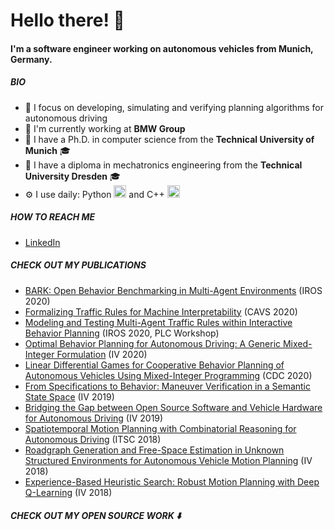 #  Hello there! 👋

#### I'm a software engineer working on autonomous vehicles from Munich, Germany.

##### BIO

- 🚗 I focus on developing, simulating and verifying planning algorithms for autonomous driving
- 🏢 I'm currently working at **BMW Group**
- 🔭 I have a Ph.D. in computer science from the **Technical University of Munich** 🎓
- 🔭 I have a diploma in mechatronics engineering from the **Technical University Dresden** 🎓
- ⚙️ I use daily: Python <img width="20px" src="https://upload.wikimedia.org/wikipedia/commons/c/c3/Python-logo-notext.svg" /> and C++ <img width="20px" src="https://upload.wikimedia.org/wikipedia/commons/1/18/ISO_C%2B%2B_Logo.svg" /> 

##### HOW TO REACH ME
- [LinkedIn](https://www.linkedin.com/in/klemens-esterle/)

##### CHECK OUT MY PUBLICATIONS

* [BARK: Open Behavior Benchmarking in Multi-Agent Environments](https://ieeexplore.ieee.org/document/9341222) (IROS 2020)
* [Formalizing Traffic Rules for Machine Interpretability](https://arxiv.org/abs/2007.00330) (CAVS 2020)
* [Modeling and Testing Multi-Agent Traffic Rules within Interactive Behavior Planning](https://arxiv.org/abs/2009.14186) (IROS 2020,  PLC Workshop)
* [Optimal Behavior Planning for Autonomous Driving: A Generic Mixed-Integer Formulation](https://ieeexplore.ieee.org/document/9304743) (IV 2020)
* [Linear Differential Games for Cooperative Behavior Planning of Autonomous Vehicles Using Mixed-Integer Programming](https://ieeexplore.ieee.org/document/9304495) (CDC 2020)
* [From Specifications to Behavior: Maneuver Verification in a Semantic State Space](https://ieeexplore.ieee.org/document/8814241) (IV 2019)
* [Bridging the Gap between Open Source Software and Vehicle Hardware for Autonomous Driving](https://ieeexplore.ieee.org/document/8813784) (IV 2019)
* [Spatiotemporal Motion Planning with Combinatorial Reasoning for Autonomous Driving](https://ieeexplore.ieee.org/document/8570003) (ITSC 2018)
* [Roadgraph Generation and Free-Space Estimation in Unknown Structured Environments for Autonomous Vehicle Motion Planning](https://ieeexplore.ieee.org/document/8569306) (IV 2018)
* [Experience-Based Heuristic Search: Robust Motion Planning with Deep Q-Learning](https://ieeexplore.ieee.org/document/8569436) (IV 2018)

##### CHECK OUT MY OPEN SOURCE WORK  ⬇️

